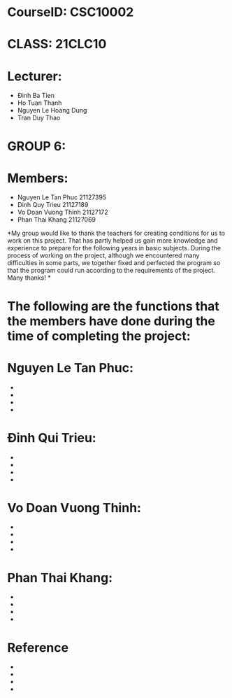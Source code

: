 # CourseID: CSC10002

# CLASS: 21CLC10

# Lecturer:
+ Đinh Ba Tien
+ Ho Tuan Thanh
+ Nguyen Le Hoang Dung
+ Tran Duy Thao
# GROUP 6:

# Members:
+ Nguyen Le Tan Phuc 21127395 
+ Dinh Quy Trieu 21127189
+ Vo Doan Vuong Thinh 21127172
+ Phan Thai Khang 21127069

*My group would like to thank the teachers for creating conditions for us to work on this project. That has partly helped us gain more knowledge and experience to prepare for the following years in basic subjects. During the process of working on the project, although we encountered many difficulties in some parts, we together fixed and perfected the program so that the program could run according to the requirements of the project.
Many thanks!
*

# The following are the functions that the members have done during the time of completing the project:

# Nguyen Le Tan Phuc:
+
+
+
+

# Đinh Qui Trieu:
+
+
+
+

# Vo Doan Vuong Thinh:
+
+
+
+

# Phan Thai Khang:
+
+
+
+

# Reference
-
-
-
-
